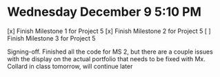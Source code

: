 # Wednesday December 9 5:10 PM
[x] Finish Milestone 1 for Project 5
[x] Finish Milestone 2 for Project 5
[ ] Finish Milestone 3 for Project 5

Signing-off. Finished all the code for MS 2, but there are a couple issues with the display on the actual portfolio that needs to be fixed with Mx. Collard in class tomorrow, will continue later
